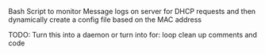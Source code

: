 Bash Script to monitor Message logs on server for DHCP requests and then dynamically create a config file based on the MAC address

TODO:
Turn this into a daemon or turn into for: loop
clean up comments and code
